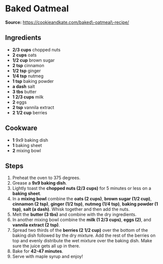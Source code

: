 # Baked Oatmeal

**Source:** https://cookieandkate.com/baked\-oatmeal\-recipe/  

## Ingredients
- **2/3 cups** chopped nuts
- **2 cups** oats
- **1/2 cup** brown sugar
- **2 tsp** cinnamon
- **1/2 tsp** ginger
- **1/4 tsp** nutmeg
- **1 tsp** baking powder
- **a dash** salt
- **3 tbs** butter
- **1 2/3 cups** milk
- **2** eggs
- **2 tsp** vannila extract
- **2 1/2 cup** berries

## Cookware
- **1** 9x9 baking dish
- **1** baking sheet
- **2** mixing bowl

## Steps
1. Preheat the oven to 375 degrees.
2. Grease a **9x9 baking dish**.
3. Lightly toast the **chopped nuts (2/3 cups)** for 5 minutes or less on a **baking sheet**.
4. In a **mixing bowl** combine the **oats (2 cups)**, **brown sugar (1/2 cup)**, **cinnamon (2 tsp)**, **ginger (1/2 tsp)**, **nutmeg (1/4 tsp)**, **baking powder (1 tsp)**, **salt (a dash)**. Whisk together and then add the nuts.
5. Melt the **butter (3 tbs)** and combine with the dry ingredients.
6. In another mixing bowl combine the **milk (1 2/3 cups)**, **eggs (2)**, and **vannila extract (2 tsp)**.
7. Spread two thirds of the **berries (2 1/2 cup)** over the bottom of the baking dish followed by the dry mixture. Add the rest of the berries on top and evenly distribute the wet mixture over the baking dish. Make sure the juice gets all up in there.
8. Bake for **42\-47 minutes**.
9. Serve with maple syrup and enjoy\!
